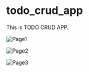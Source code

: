 # todo_crud_app
This is TODO CRUD APP.

![Page1](https://github.com/HaseebMagsi002/todo_crud_app/assets/106545308/4836e63d-edf2-425e-9dfe-21beeb8035b7)

![Page2](https://github.com/HaseebMagsi002/todo_crud_app/assets/106545308/42b224c1-47ca-4eb7-94c3-dcfbcc89da6f)


![Page3](https://github.com/HaseebMagsi002/todo_crud_app/assets/106545308/aff977cb-8998-48ea-a74a-7f02d7b21601)
